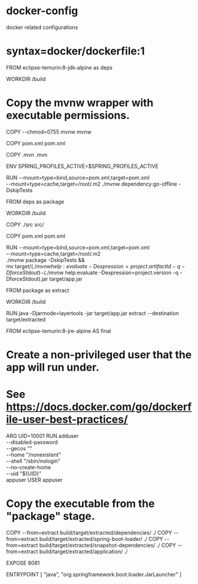 # docker-config
docker related configurations

# syntax=docker/dockerfile:1

FROM eclipse-temurin:8-jdk-alpine as deps

WORKDIR /build

# Copy the mvnw wrapper with executable permissions.
COPY --chmod=0755 mvnw mvnw

COPY pom.xml pom.xml

COPY .mvn .mvn

ENV SPRING_PROFILES_ACTIVE=$SPRING_PROFILES_ACTIVE


RUN --mount=type=bind,source=pom.xml,target=pom.xml \
    --mount=type=cache,target=/root/.m2 ./mvnw dependency:go-offline -DskipTests


FROM deps as package

WORKDIR /build

COPY ./src src/

COPY pom.xml pom.xml

RUN --mount=type=bind,source=pom.xml,target=pom.xml \
    --mount=type=cache,target=/root/.m2 \
    ./mvnw package -DskipTests && \
    mv target/$(./mvnw help:evaluate -Dexpression=project.artifactId -q -DforceStdout)-$(./mvnw help:evaluate -Dexpression=project.version -q -DforceStdout).jar target/app.jar


FROM package as extract

WORKDIR /build

RUN java -Djarmode=layertools -jar target/app.jar extract --destination target/extracted


FROM eclipse-temurin:8-jre-alpine AS final

# Create a non-privileged user that the app will run under.
# See https://docs.docker.com/go/dockerfile-user-best-practices/
ARG UID=10001
RUN adduser \
    --disabled-password \
    --gecos "" \
    --home "/nonexistent" \
    --shell "/sbin/nologin" \
    --no-create-home \
    --uid "${UID}" \
    appuser
USER appuser

# Copy the executable from the "package" stage.
COPY --from=extract build/target/extracted/dependencies/ ./
COPY --from=extract build/target/extracted/spring-boot-loader/ ./
COPY --from=extract build/target/extracted/snapshot-dependencies/ ./
COPY --from=extract build/target/extracted/application/ ./

EXPOSE 8081 

ENTRYPOINT [ "java", "org.springframework.boot.loader.JarLauncher" ]

